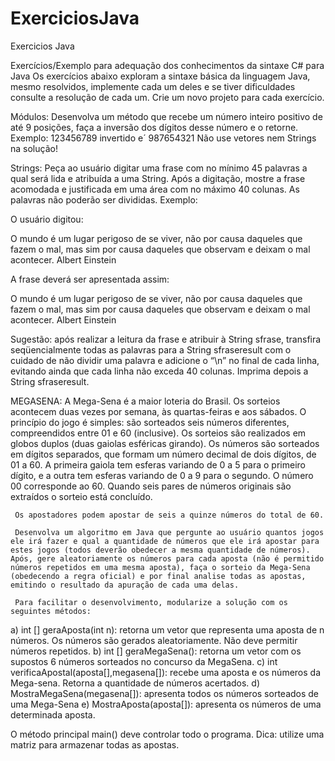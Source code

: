 # ExerciciosJava
Exercicios Java


Exercícios/Exemplo para adequação dos conhecimentos da sintaxe C# para Java
Os exercícios abaixo exploram a sintaxe básica da linguagem Java, mesmo resolvidos, implemente cada um deles e se tiver dificuldades consulte a resolução de cada um. Crie um novo projeto para cada exercício. 

Módulos:
Desenvolva um método que recebe um número inteiro positivo de até 9 posições, faça a inversão dos dígitos desse número e o retorne. Exemplo: 123456789 invertido e´ 987654321
Não use vetores nem Strings na solução!
 






Strings:
Peça ao usuário digitar uma frase com no mínimo 45 palavras a qual será lida e atribuída a uma String. Após a digitação, mostre a frase acomodada e justificada em uma área com no máximo 40 colunas. As palavras não poderão ser divididas.
Exemplo:

O usuário digitou:

O mundo é um lugar perigoso de se viver, não por causa daqueles que fazem o mal, mas sim por causa daqueles que observam e deixam o mal acontecer. Albert Einstein

A frase deverá ser apresentada assim:

O mundo é um lugar perigoso de se
viver, não por causa daqueles que fazem
o mal, mas sim por causa daqueles que
observam e deixam o mal acontecer.
Albert Einstein

Sugestão: após realizar a leitura da frase e atribuir à String sfrase, transfira seqüencialmente todas as palavras para a String sfraseresult com o cuidado de não dividir uma palavra e adicione o “\n” no final de cada linha, evitando ainda que cada linha não exceda 40 colunas. Imprima depois a String sfraseresult.





MEGASENA:
    A Mega-Sena é a maior loteria do Brasil. Os sorteios acontecem duas vezes por semana, às quartas-feiras e aos sábados. O princípio do jogo é simples: são sorteados seis números diferentes, compreendidos entre 01 e 60 (inclusive). Os sorteios são realizados em globos duplos (duas gaiolas esféricas girando). Os números são sorteados em dígitos separados, que formam um número decimal de dois dígitos, de 01 a 60. A primeira gaiola tem esferas variando de 0 a 5 para o primeiro dígito, e a outra tem esferas variando de 0 a 9 para o segundo. O número 00 corresponde ao 60. Quando seis pares de números originais são extraídos o sorteio está concluído.
 
     Os apostadores podem apostar de seis a quinze números do total de 60.
 
     Desenvolva um algoritmo em Java que pergunte ao usuário quantos jogos ele irá fazer e qual a quantidade de números que ele irá apostar para estes jogos (todos deverão obedecer a mesma quantidade de números). Após, gere aleatoriamente os números para cada aposta (não é permitido números repetidos em uma mesma aposta), faça o sorteio da Mega-Sena (obedecendo a regra oficial) e por final analise todas as apostas, emitindo o resultado da apuração de cada uma delas.
 
     Para facilitar o desenvolvimento, modularize a solução com os seguintes métodos:
 
a)  int [] geraAposta(int n): retorna um vetor que representa uma aposta de n números. Os números são gerados aleatoriamente. Não deve permitir números repetidos.
b) int [] geraMegaSena(): retorna um vetor com os supostos 6 números sorteados no concurso da MegaSena.
c) int verificaApostal(aposta[],megasena[]): recebe uma aposta e os números da Mega-sena. Retorna a quantidade de números acertados.
d) MostraMegaSena(megasena[]): apresenta todos os números sorteados de uma Mega-Sena
e) MostraAposta(aposta[]): apresenta os números de uma determinada aposta.
 
O método principal main() deve controlar todo o programa. Dica: utilize uma matriz para armazenar todas as apostas.
